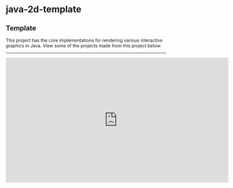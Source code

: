 # java-2d-template

## Template

This project has the core implementations for rendering various interactive graphics
in Java. View some of the projects made from this project below:

---
<iframe width="700" height="394" src="https://www.youtube.com/embed/M0oaNy9K2H8" title="YouTube video player" frameborder="0" allow="clipboard-write; encrypted-media; picture-in-picture" allowfullscreen /> 

##

## Structure

![Screen Shot 2021-12-16 at 11 40 20 AM](https://user-images.githubusercontent.com/8960690/146412311-35726132-f610-41e7-bd23-a82d667980c7.png)

____
main.engine.HXStartup
	-> Where the main method resides
	• Static reference to singleton HXMasterWindow and instantiates

____
ui.HXMasterWindow:
-> The applications primary UI window
• Contains the panel for 2D world rendering
  subclassed as HXViewPanel
• Adjustable constants for application window’s
  dimensions plus child HXViewPanel dimensions.
• References input.HXKey file for keyboard button
  presses, initialized in this class

____
input.HXKey:
-> Stores static fields for all keyboard
    keys used in the application
• Add to the static HashMap to listen for
  more keyboard presses

____
ui.HXViewPanel: (Deprecated - Now only uses a HXWorldPanel with all entities shifted)
-> Owns a panel where the 2D world’s entities 
    are drawn subclassed as HXWorldPanel. Also 
    handles the panning of that world with the 
    selected keys
• Nothing in this class needs adjusting for
  forked projects
____
ui.HXWorldPanel:
-> A panel that renders all of its HXWorld’s entities array
• Nothing in this class needs adjusting for forked projects
• Owns a HXClock
• Implements the HXClockRenderer interface for repaintWorld

____
world.HXClock:
-> Pulses on a fixed timestep loop to its parent panel
• Nothing in this class needs adjusting for forked
  projects
• Allows world to be paused
• Calls parent panel repaintWorld
• Calls parent panel’s world updateEntities

____
world.HXWorld:
-> Intended to hold properties like friction and gravity. 
    Currently contains an array of all entities as well as
    the size of the world
• Adjustable constants for the world’s x:y dimensions

    
